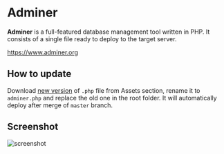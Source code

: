 # Adminer

**Adminer** is a full-featured database management tool written in PHP. It consists of a single file ready to deploy
to the target server.

https://www.adminer.org

## How to update

Download [new version](https://github.com/vrana/adminer/releases) of `.php` file from Assets section, rename it to `adminer.php` and replace the old one in the root folder. It will automatically deploy after merge of `master` branch.

## Screenshot
![screenshot](https://www.adminer.org/static/screenshots/table.png)
